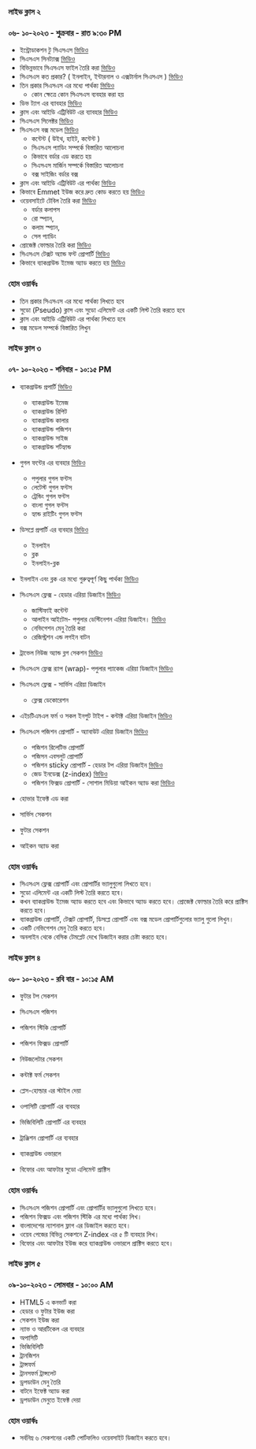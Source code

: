 ### লাইভ ক্লাস ২
### ০৬- ১০-২০২৩ - শুক্রবার - রাত ৯:৩০ PM
- ইন্ট্রোডাকশন টু সিএসএস [ভিডিও](https://youtu.be/P-5VY7_c9Es)
- সিএসএস সিনট্যাক্স [ভিডিও](https://youtu.be/CG_FY7Ox15w)
- বিভিন্নভাবে সিএসএস ফাইল তৈরি করা [ভিডিও](https://youtu.be/P9g5vjXNyQE)
- সিএসএস কত প্রকার? ( ইনলাইন, ইন্টারনাল ও এক্সটার্নাল সিএসএস ) [ভিডিও](https://youtu.be/rzGiwTWZ1Uo) 
- তিন প্রকার সিএসএস এর মধ্যে পার্থক্য [ভিডিও](https://youtu.be/LpcKK_7J-ME)
    - কোন ক্ষেত্রে কোন সিএসএস ব্যবহার করা হয়
- ডিভ ট্যাগ এর ব্যাবহার [ভিডিও](https://youtu.be/2gCSbYGOwXw)
- ক্লাস এবং আইডি এট্রিবিউট এর ব্যাবহার [ভিডিও](https://youtu.be/P0aekiPGodI)
- সিএসএস সিলেক্টর [ভিডিও](https://youtu.be/QHSQyGtIfmM)
- সিএসএস বক্স মডেল [ভিডিও](https://youtu.be/Rlunejnra64)
    - কন্টেন্ট ( উইথ, হাইট, কন্টেন্ট )
    - সিএসএস প্যাডিং সম্পর্কে বিস্তারিত আলোচনা
    - কিভাবে বর্ডার এড করতে হয়
    - সিএসএস মার্জিন সম্পর্কে বিস্তারিত আলোচনা
    - বক্স সাইজিং বর্ডার বক্স
- ক্লাস এবং আইডি এট্রিবিউট এর পার্থক্য [ভিডিও](https://youtu.be/GT2GKqoUEnw)
- কিভাবে Emmet ইউজ করে দ্রুত কোড করতে হয় [ভিডিও](https://youtu.be/Hf7rBxcivj4)
- ওয়েবসাইটে টেবিল তৈরি করা [ভিডিও](https://youtu.be/A4lpcE0ifyw)
    - বর্ডার কলাপস
    - রো স্প্যান,
    - কলাম স্প্যান,
    - সেল প্যাডিং
- প্রোজেক্ট ফোল্ডার তৈরি করা [ভিডিও](https://youtu.be/jE_7q8uhAt4)
- সিএসএস টেক্সট অ্যান্ড ফন্ট প্রোপার্টি [ভিডিও](https://youtu.be/IdZZ4EuLcFU)
- কিভাবে ব্যাকগ্রাউন্ড ইমেজ অ্যাড করতে হয় [ভিডিও](https://youtu.be/CSrJrIitvHU)


### হোম ওয়ার্কঃ
  - তিন প্রকার সিএসএস এর মধ্যে পার্থক্য লিখতে হবে 
  - সুডো (Pseudo)  ক্লাস এবং সুডো এলিমেন্ট এর একটি লিস্ট তৈরি করতে হবে
  - ক্লাস এবং আইডি এট্রিবিউট এর পার্থক্য লিখতে হবে
  - বক্স মডেল সম্পর্কে বিস্তারিত লিখুন



### লাইভ ক্লাস ৩
### ০৭- ১০-২০২৩ - শনিবার - ১০:১৫ PM
- ব্যাকগ্রাউন্ড প্রপার্টি [ভিডিও](https://youtu.be/LWDVR9cQAKA)
    - ব্যাকগ্রাউন্ড ইমেজ
    - ব্যাকগ্রাউন্ড রিপিট
    - ব্যাকগ্রাউন্ড কালার
    - ব্যাকগ্রাউন্ড পজিশন
    - ব্যাকগ্রাউন্ড সাইজ
    - ব্যাকগ্রাউন্ড শর্টহ্যান্ড 
- গুগল ফন্টের এর ব্যবহার [ভিডিও](https://youtu.be/Ainp3WfQN8Q)
    - পপুলার গুগল ফন্টস
    - লেটেস্ট গুগল ফন্টস 
    - ট্রেন্ডিং গুগল ফন্টস
    - বাংলা গুগল ফন্টস
    - হ্যান্ড রাইটিং গুগল ফন্টস
- ডিসপ্লে প্রপার্টি এর ব্যবহার [ভিডিও](https://youtu.be/28YX5s5-1qQ)
    - ইনলাইন
    - ব্লক
    - ইনলাইন-ব্লক
- ইনলাইন এবং ব্লক এর মধ্যে গুরুত্বপূর্ণ কিছু পার্থক্য [ভিডিও](https://youtu.be/-9ovCZJF_-Y)
- সিএসএস ফ্লেক্স - হেডার এরিয়া ডিজাইন [ভিডিও](https://youtu.be/Ai0jPtjD5rQ)
    - জাস্টিফাই কন্টেন্ট
    - আলাইন আইটেম- পপুলার ডেস্টিনেশন এরিয়া ডিজাইন। [ভিডিও](https://youtu.be/3s8IEX3pXNM)
    - নেভিগেশন মেনু তৈরি করা
    - রেজিস্ট্রশন এন্ড লগইন বাটন

- ট্রাভেল নিউজ অ্যান্ড ব্লগ সেকশন [ভিডিও](https://youtu.be/3s8IEX3pXNM)
- সিএসএস ফ্লেক্স র‍্যাপ (wrap)- পপুলার প্যাকেজ এরিয়া ডিজাইন [ভিডিও](https://youtu.be/ssvi_hyMiMY)
- সিএসএস ফ্লেক্স - সার্ভিস এরিয়া ডিজাইন 
    - ফ্লেক্স ডেকোরেশন
- এইচটিএমএল ফর্ম ও সকল ইনপুট টাইপ - কন্টাক্ট এরিয়া ডিজাইন [ভিডিও](https://youtu.be/pB1Ijh4iYGY)
- সিএসএস পজিশন প্রোপার্টি - অ্যাবাউট এরিয়া ডিজাইন  [ভিডিও](https://youtu.be/F2CKha9dxlk)
    - পজিশন রিলেটিভ প্রোপার্টি
    - পজিসন এবসলুট প্রোপার্টি
    - পজিশন sticky প্রোপার্টি - হেডার টপ এরিয়া ডিজাইন  [ভিডিও](https://youtu.be/4xtvycoVhsA)
    - জেড ইনডেক্স (z-index) [ভিডিও](https://youtu.be/S_npS7qXlw4)
    - পজিশন ফিক্সড প্রোপার্টি - সোশাল মিডিয়া আইকন অ্যাড করা [ভিডিও](https://youtu.be/iPPYQ0nZFNs)
- হোভার ইফেক্ট এড করা
- সার্ভিস সেকশন 
- ফুটার সেকশন
- আইকন অ্যাড করা

### হোম ওয়ার্কঃ
  - সিএসএস ফ্লেক্স প্রোপার্টি এবং প্রোপার্টির ভ্যালুগুলো লিখতে হবে।
  - সুডো এলিমেন্ট এর একটি লিস্ট তৈরি করতে হবে।
  - কখন ব্যাকগ্রাউন্ড ইমেজ অ্যাড করতে হবে এবং কিভাবে অ্যাড করতে হবে। প্রোজেক্ট ফোল্ডার তৈরি করে প্রাক্টিস করতে হবে।
  - ব্যাকগ্রাউন্ড প্রোপার্টি, টেক্সট প্রোপার্টি, ডিসপ্লে প্রোপার্টি এবং বক্স মডেল প্রোপার্টিগুলোর ভ্যালু গুলো লিখুন।
  - একটি নেভিগেশন মেনু তৈরি করতে হবে।
  - অনলাইন থেকে বেসিক টেমপ্লেট দেখে ডিজাইন করার চেষ্টা করতে হবে।


### লাইভ ক্লাস ৪
### ০৮- ১০-২০২৩ - রবি বার - ১০:১৫ AM
- ফুটার টপ সেকশন
- সিএসএস  পজিশন
- পজিশন স্টিকি  প্রোপার্টি
- পজিশন ফিক্সড প্রোপার্টি

  
- নিউজলেটার সেকশন
- কন্টাক্ট ফর্ম সেকশন
- প্লেস-হোল্ডার এর স্টাইল দেয়া
- ওপাসিটি প্রোপার্টি এর ব্যবহার
- ভিজিবিলিটি  প্রোপার্টি এর ব্যবহার
- ট্রাঞ্জিশন প্রোপার্টি এর ব্যবহার
- ব্যাকগ্রাউন্ড ওভারলে
- বিফোর এবং আফটার সুডো এলিমেন্ট প্রাক্টিস
### হোম ওয়ার্কঃ
  - সিএসএস পজিশন  প্রোপার্টি এবং প্রোপার্টির ভ্যালুগুলো লিখতে হবে।
  - পজিশন ফিক্সড এবং পজিশন স্টিকি এর মধ্যে পার্থক্য লিখ।
  - বাংলাদেশের ন্যাশনাল ফ্লাগ এর ডিজাইল করতে হবে।
  - ওয়েব পেজের বিভিন্ন সেকশনে  Z-index এর ৫ টি ব্যবহার লিখ।
  - বিফোর এবং আফটার ইউজ করে ব্যাকগ্রাউন্ড ওভারলে প্রাক্টিস করতে হবে।


### লাইভ ক্লাস ৫
### ০৯-১০-২০২৩ - সোমবার - ১০:০০ AM

- HTML5 এ কনভার্ট করা
- হেডার ও ফুটার ইউজ করা
- সেকশন ইউজ করা
- ন্যাভ ও আরটিকেল এর ব্যবহার 
- অপাসিটি
- ভিজিবিলিটি
- ট্রানজিশন 
- ট্রান্সফর্ম
- ট্রানসফর্ম ট্রান্সলেট
- ড্রপডাউন মেনু তৈরি
- বাটনে ইফেক্ট অ্যাড করা
- ড্রপডাউন মেনুতে ইফেক্ট দেয়া

### হোম ওয়ার্কঃ
  - সর্বনিম্ন ৬ সেকশনের একটি পোর্টফলিও ওয়েবসাইট ডিজাইন করতে হবে।
